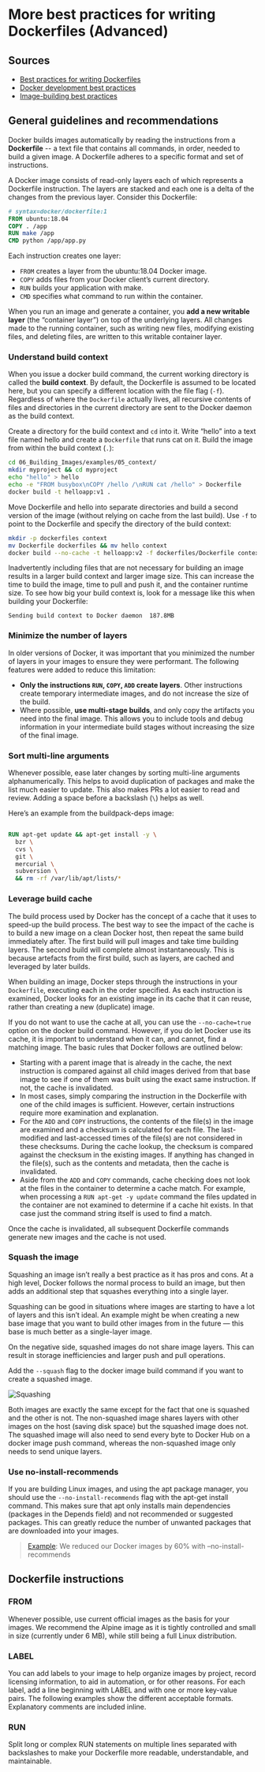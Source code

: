 # More best practices for writing Dockerfiles (Advanced) 

## Sources
- [Best practices for writing Dockerfiles](https://docs.docker.com/develop/develop-images/dockerfile_best-practices/)
- [Docker development best practices](https://docs.docker.com/develop/dev-best-practices/)
- [Image-building best practices](https://docs.docker.com/get-started/09_image_best/)

## General guidelines and recommendations

Docker builds images automatically by reading the instructions from a **Dockerfile** -- a text file that contains all commands, in order, needed to build a given image. A Dockerfile adheres to a specific format and set of instructions.

A Docker image consists of read-only layers each of which represents a Dockerfile instruction. The layers are stacked and each one is a delta of the changes from the previous layer. Consider this Dockerfile:

```Dockerfile
# syntax=docker/dockerfile:1
FROM ubuntu:18.04
COPY . /app
RUN make /app
CMD python /app/app.py
```

Each instruction creates one layer:
- `FROM` creates a layer from the ubuntu:18.04 Docker image.
- `COPY` adds files from your Docker client’s current directory.
- `RUN` builds your application with make.
- `CMD` specifies what command to run within the container.

When you run an image and generate a container, you **add a new writable layer** (the “container layer”) on top of the underlying layers. All changes made to the running container, such as writing new files, modifying existing files, and deleting files, are written to this writable container layer.

### Understand build context
When you issue a docker build command, the current working directory is called the **build context**. By default, the Dockerfile is assumed to be located here, but you can specify a different location with the file flag (`-f`). Regardless of where the `Dockerfile` actually lives, all recursive contents of files and directories in the current directory are sent to the Docker daemon as the build context.

Create a directory for the build context and `cd` into it. Write “hello” into a text file named hello and create a `Dockerfile` that runs cat on it. Build the image from within the build context (`.`):

```bash
cd 06_Building_Images/examples/05_context/
mkdir myproject && cd myproject
echo "hello" > hello
echo -e "FROM busybox\nCOPY /hello /\nRUN cat /hello" > Dockerfile
docker build -t helloapp:v1 .
```
Move Dockerfile and hello into separate directories and build a second version of the image (without relying on cache from the last build). Use `-f` to point to the Dockerfile and specify the directory of the build context:

```bash
mkdir -p dockerfiles context
mv Dockerfile dockerfiles && mv hello context
docker build --no-cache -t helloapp:v2 -f dockerfiles/Dockerfile context
```
Inadvertently including files that are not necessary for building an image results in a larger build context and larger image size. This can increase the time to build the image, time to pull and push it, and the container runtime size. To see how big your build context is, look for a message like this when building your Dockerfile:

    Sending build context to Docker daemon  187.8MB

### Minimize the number of layers
In older versions of Docker, it was important that you minimized the number of layers in your images to ensure they were performant. The following features were added to reduce this limitation:
- **Only the instructions `RUN`, `COPY`, `ADD` create layers**. Other instructions create temporary intermediate images, and do not increase the size of the build.
- Where possible, **use multi-stage builds**, and only copy the artifacts you need into the final image. This allows you to include tools and debug information in your intermediate build stages without increasing the size of the final image.

### Sort multi-line arguments
Whenever possible, ease later changes by sorting multi-line arguments alphanumerically. This helps to avoid duplication of packages and make the list much easier to update. This also makes PRs a lot easier to read and review. Adding a space before a backslash (`\`) helps as well.

Here’s an example from the buildpack-deps image:
```Dockerfile

RUN apt-get update && apt-get install -y \
  bzr \
  cvs \
  git \
  mercurial \
  subversion \
  && rm -rf /var/lib/apt/lists/*
```

### Leverage build cache
The build process used by Docker has the concept of a cache that it uses to speed-up the build process. The best way to see the impact of the cache is to build a new image on a clean Docker host, then repeat the same build immediately after. The first build will pull images and take time building layers. The second build will complete almost instantaneously. This is because artefacts from the first build, such as layers, are cached and leveraged by later builds.

When building an image, Docker steps through the instructions in your `Dockerfile`, executing each in the order specified. As each instruction is examined, Docker looks for an existing image in its cache that it can reuse, rather than creating a new (duplicate) image.

If you do not want to use the cache at all, you can use the `--no-cache=true` option on the docker build command. However, if you do let Docker use its cache, it is important to understand when it can, and cannot, find a matching image. The basic rules that Docker follows are outlined below:
- Starting with a parent image that is already in the cache, the next instruction is compared against all child images derived from that base image to see if one of them was built using the exact same instruction. If not, the cache is invalidated.
- In most cases, simply comparing the instruction in the Dockerfile with one of the child images is sufficient. However, certain instructions require more examination and explanation.
- For the `ADD` and `COPY` instructions, the contents of the file(s) in the image are examined and a checksum is calculated for each file. The last-modified and last-accessed times of the file(s) are not considered in these checksums. During the cache lookup, the checksum is compared against the checksum in the existing images. If anything has changed in the file(s), such as the contents and metadata, then the cache is invalidated.
- Aside from the `ADD` and `COPY` commands, cache checking does not look at the files in the container to determine a cache match. For example, when processing a `RUN apt-get -y update` command the files updated in the container are not examined to determine if a cache hit exists. In that case just the command string itself is used to find a match.

Once the cache is invalidated, all subsequent Dockerfile commands generate new images and the cache is not used.

### Squash the image

Squashing an image isn’t really a best practice as it has pros and cons. At a high level, Docker follows the normal process to build an image, but then adds an additional step that squashes everything into a single layer.

Squashing can be good in situations where images are starting to have a lot of layers and this isn’t ideal. An example might be when creating a new base image that you want to build other images from in the future — this base is much better as a single-layer image.

On the negative side, squashed images do not share image layers. This can result in storage inefficiencies and larger push and pull operations.

Add the `--squash` flag to the docker image build command if you want to create a squashed image.

![Squashing](./images/img03.png)
<!-- Vir: Docker Deep Dive, Nigel Poulton -->

Both images are exactly the same except for the fact that one is squashed and the other is not. The non-squashed image shares layers with other images on the host (saving disk space) but the squashed image does not. The squashed image will also need to send every byte to Docker Hub on a docker image push command, whereas the non-squashed image only needs to send unique layers.

### Use no-install-recommends

If you are building Linux images, and using the apt package manager, you should use the `--no-install-recommends` flag with the apt-get install command. This makes sure that apt only installs main dependencies (packages in the Depends field) and not recommended or suggested packages. This can greatly reduce the number of unwanted packages that are downloaded into your images.

> [Example](https://ubuntu.com/blog/we-reduced-our-docker-images-by-60-with-no-install-recommends): We reduced our Docker images by 60% with –no-install-recommends


## Dockerfile instructions

### FROM
Whenever possible, use current official images as the basis for your images. We recommend the Alpine image as it is tightly controlled and small in size (currently under 6 MB), while still being a full Linux distribution.

### LABEL
You can add labels to your image to help organize images by project, record licensing information, to aid in automation, or for other reasons. For each label, add a line beginning with LABEL and with one or more key-value pairs. The following examples show the different acceptable formats. Explanatory comments are included inline.

### RUN
Split long or complex RUN statements on multiple lines separated with backslashes to make your Dockerfile more readable, understandable, and maintainable.


